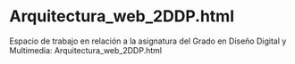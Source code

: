 # Arquitectura_web_2DDP.html
Espacio de trabajo en relación a la asignatura del Grado en Diseño Digital y Multimedia: Arquitectura_web_2DDP.html
